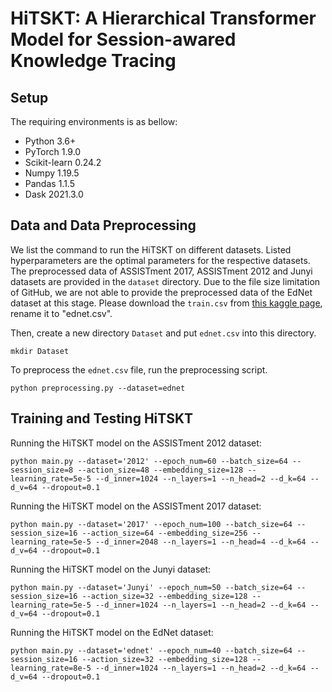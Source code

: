 # HiTSKT: A Hierarchical Transformer Model for Session-awared Knowledge Tracing

## Setup

The requiring environments is as bellow:

- Python 3.6+
- PyTorch 1.9.0
- Scikit-learn 0.24.2
- Numpy 1.19.5
- Pandas 1.1.5
- Dask 2021.3.0

## Data and Data Preprocessing

We list the command to run the HiTSKT on different datasets. Listed hyperparameters are the optimal parameters for the respective datasets. The preprocessed data of ASSISTment 2017, ASSISTment 2012 and Junyi datasets are provided in the ``dataset`` directory. Due to the file size limitation of GitHub, we are not able to provide the preprocessed data of the EdNet dataset at this stage. Please download the ``train.csv`` from [this kaggle page](https://www.kaggle.com/c/riiid-test-answer-prediction/data), rename it to "ednet.csv".

Then, create a new directory ``Dataset`` and put ``ednet.csv`` into this directory.

```
mkdir Dataset
```

To preprocess the ``ednet.csv`` file, run the preprocessing script.

```
python preprocessing.py --dataset=ednet 
```

## Training and Testing HiTSKT

Running the HiTSKT model on the ASSISTment 2012 dataset:

```
python main.py --dataset='2012' --epoch_num=60 --batch_size=64 --session_size=8 --action_size=48 --embedding_size=128 --learning_rate=5e-5 --d_inner=1024 --n_layers=1 --n_head=2 --d_k=64 --d_v=64 --dropout=0.1 
```

Running the HiTSKT model on the ASSISTment 2017 dataset:

```
python main.py --dataset='2017' --epoch_num=100 --batch_size=64 --session_size=16 --action_size=64 --embedding_size=256 --learning_rate=5e-5 --d_inner=2048 --n_layers=1 --n_head=4 --d_k=64 --d_v=64 --dropout=0.1 
```

Running the HiTSKT model on the Junyi dataset:

```
python main.py --dataset='Junyi' --epoch_num=50 --batch_size=64 --session_size=16 --action_size=32 --embedding_size=128 --learning_rate=5e-5 --d_inner=1024 --n_layers=1 --n_head=2 --d_k=64 --d_v=64 --dropout=0.1 
```

Running the HiTSKT model on the EdNet dataset:

```
python main.py --dataset='ednet' --epoch_num=40 --batch_size=64 --session_size=16 --action_size=32 --embedding_size=128 --learning_rate=8e-5 --d_inner=1024 --n_layers=1 --n_head=2 --d_k=64 --d_v=64 --dropout=0.1 
```

